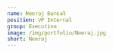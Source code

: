 ```yaml
---
name: Neeraj Bansal
position: VP Internal
group: Executive
image: /img/portfolio/Neeraj.jpg
short: Neeraj
---
```

